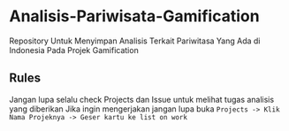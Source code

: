 # Analisis-Pariwisata-Gamification
Repository Untuk Menyimpan Analisis Terkait Pariwitasa Yang Ada di Indonesia Pada Projek Gamification
## Rules
Jangan lupa selalu check Projects dan Issue untuk melihat tugas analisis yang diberikan
Jika ingin mengerjakan jangan lupa buka ``Projects -> Klik Nama Projeknya -> Geser kartu ke list on work``
